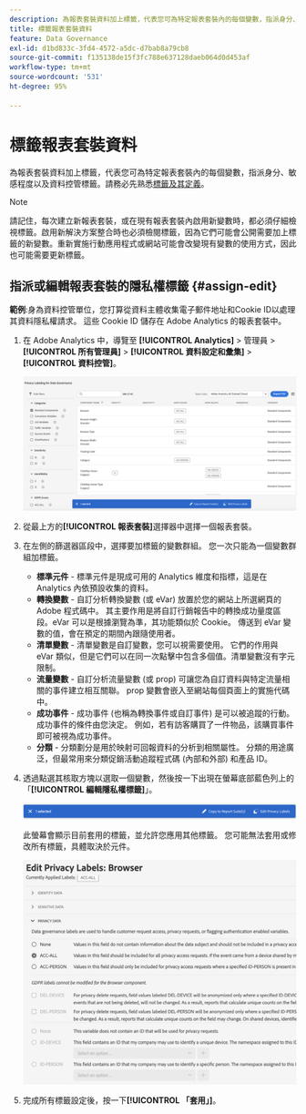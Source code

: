 ```yaml
---
description: 為報表套裝資料加上標籤，代表您可為特定報表套裝內的每個變數，指派身分、敏感程度以及資料控管標籤。
title: 標籤報表套裝資料
feature: Data Governance
exl-id: d1bd833c-3fd4-4572-a5dc-d7bab8a79cb8
source-git-commit: f135138de15f3fc788e637128daeb064d0d453af
workflow-type: tm+mt
source-wordcount: '531'
ht-degree: 95%

---
```


# 標籤報表套裝資料

為報表套裝資料加上標籤，代表您可為特定報表套裝內的每個變數，指派身分、敏感程度以及資料控管標籤。請務必先熟悉[標籤及其定義](/help/admin/c-data-governance/data-labeling/gdpr-labels.md)。

>[!NOTE]
>
>請記住，每次建立新報表套裝，或在現有報表套裝內啟用新變數時，都必須仔細檢視標籤。啟用新解決方案整合時也必須檢閱標籤，因為它們可能會公開需要加上標籤的新變數。重新實施行動應用程式或網站可能會改變現有變數的使用方式，因此也可能需要更新標籤。

## 指派或編輯報表套裝的隱私權標籤 {#assign-edit}

**範例**:身為資料控管單位，您打算從資料主體收集電子郵件地址和Cookie ID以處理其資料隱私權請求。 這些 Cookie ID 儲存在 Adobe Analytics 的報表套裝中。

1. 在 Adobe Analytics 中，導覽至 **[!UICONTROL Analytics]** > 管理員 > **[!UICONTROL 所有管理員]** > **[!UICONTROL 資料設定和彙集]** > **[!UICONTROL 資料控管]**。

   ![加上隱私標籤](assets/privacy_rs_settings.png)

1. 從最上方的&#x200B;**[!UICONTROL 報表套裝]**&#x200B;選擇器中選擇一個報表套裝。

1. 在左側的篩選器區段中，選擇要加標籤的變數群組。 您一次只能為一個變數群組加標籤。

   * **標準元件** - 標準元件是現成可用的 Analytics 維度和指標，這是在 Analytics 內依預設收集的資料。
   * **轉換變數** - 自訂分析轉換變數 (或 eVar) 放置於您的網站上所選網頁的 Adobe 程式碼中。 其主要作用是將自訂行銷報告中的轉換成功量度區段。eVar 可以是根據瀏覽為準，其功能類似於 Cookie。 傳送到 eVar 變數的值，會在預定的期間內跟隨使用者。
   * **清單變數** - 清單變數是自訂變數，您可以視需要使用。 它們的作用與 eVar 類似，但是它們可以在同一次點擊中包含多個值。清單變數沒有字元限制。
   * **流量變數** - 自訂分析流量變數 (或 prop) 可讓您為自訂資料與特定流量相關的事件建立相互關聯。 prop 變數會嵌入至網站每個頁面上的實施代碼中。
   * **成功事件** - 成功事件 (也稱為轉換事件或自訂事件) 是可以被追蹤的行動。 成功事件的條件由您決定。 例如，若有訪客購買了一件物品，該購買事件即可被視為成功事件。
   * **分類** - 分類劃分是用於映射可回報資料的分析到相關屬性。 分類的用途廣泛，但最常用來分類促銷活動追蹤程式碼 (內部和外部) 和產品 ID。

1. 透過點選其核取方塊以選取一個變數，然後按一下出現在螢幕底部藍色列上的「**[!UICONTROL 編輯隱私權標籤]**」。

   ![編輯](assets/edit-label.png)

   此螢幕會顯示目前套用的標籤，並允許您應用其他標籤。 您可能無法套用或修改所有標籤，具體取決於元件。

   ![套用的標籤](assets/edit-labels2.png)

1. 完成所有標籤設定後，按一下&#x200B;**[!UICONTROL 「套用」]**。

